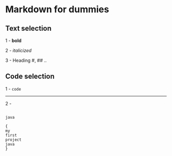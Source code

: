 # Markdown for dummies
## Text selection
 
1 - **bold**


2 - *italicized*


3 - Heading #, ## ..

## Code selection 

1 - `code`

---------------
2 - 

```

java

{
my
first 
project
java
}	
```
